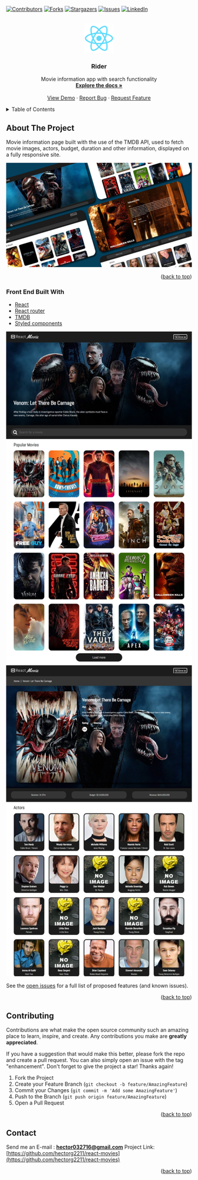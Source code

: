 <div id="top"></div>

[![Contributors][contributors-shield]][contributors-url]
[![Forks][forks-shield]][forks-url]
[![Stargazers][stars-shield]][stars-url]
[![Issues][issues-shield]][issues-url]
[![LinkedIn][linkedin-shield]][linkedin-url]

<!-- PROJECT LOGO -->
<br />
<div align="center">
  <a href="https://github.com/hectorg2211/react-movies">
    <img src="public/logo192.png" alt="Logo" height="80">
  </a>

<h3 align="center">Rider</h3>

  <p align="center">
    Movie information app with search functionality
    <br />
    <a href="https://github.com/hectorg2211/react-movies"><strong>Explore the docs »</strong></a>
    <br />
    <br />
    <a href="https://reactmovieexplorer.netlify.app/">View Demo</a>
    ·
    <a href="https://github.com/hectorg2211/react-movies/issues">Report Bug</a>
    ·
    <a href="https://github.com/hectorg2211/react-movies/issues">Request Feature</a>
  </p>
</div>

<!-- TABLE OF CONTENTS -->
<details>
  <summary>Table of Contents</summary>
  <ol>
    <li>
      <a href="#about-the-project">About The Project</a>
      <ul>
        <li><a href="#built-with">Built With</a></li>
      </ul>
    </li>
    <li>
      <a href="#getting-started">Getting Started</a>
      <ul>
        <li><a href="#installation">Installation</a></li>
      </ul>
    </li>
    <li><a href="#contributing">Contributing</a></li>
    <li><a href="#contact">Contact</a></li>
  </ol>
</details>

<!-- ABOUT THE PROJECT -->

## About The Project

Movie information page built with the use of the TMDB API, used to fetch movie images, actors, budget, duration and other information, displayed on a fully responsive site.

[![React movies](https://github.com/hectorg2211/React-movies/blob/master/React-movies.jpg)](https://reactmovieexplorer.netlify.app/)

<p align="right">(<a href="#top">back to top</a>)</p>

### Front End Built With

- [React](https://es.reactjs.org/)
- [React router](https://reactrouter.com/)
- [TMDB](https://www.themoviedb.org/?language=es)
- [Styled components](https://styled-components.com/)

![React movies](https://github.com/hectorg2211/React-movies/blob/master/Full%20movies%201.jpeg)
![React movies](https://github.com/hectorg2211/React-movies/blob/master/Full%20movies%202.jpeg)

See the [open issues](https://github.com/hectorg2211/react-movies/issues) for a full list of proposed features (and known issues).

<p align="right">(<a href="#top">back to top</a>)</p>

<!-- CONTRIBUTING -->

## Contributing

Contributions are what make the open source community such an amazing place to learn, inspire, and create. Any contributions you make are **greatly appreciated**.

If you have a suggestion that would make this better, please fork the repo and create a pull request. You can also simply open an issue with the tag "enhancement".
Don't forget to give the project a star! Thanks again!

1. Fork the Project
2. Create your Feature Branch (`git checkout -b feature/AmazingFeature`)
3. Commit your Changes (`git commit -m 'Add some AmazingFeature'`)
4. Push to the Branch (`git push origin feature/AmazingFeature`)
5. Open a Pull Request

<p align="right">(<a href="#top">back to top</a>)</p>

<!-- CONTACT -->

## Contact

Send me an E-mail : **hector032716@gmail.com**
Project Link: [https://github.com/hectorg2211/react-movies](https://github.com/hectorg2211/react-movies)

<p align="right">(<a href="#top">back to top</a>)</p>

<!-- MARKDOWN LINKS & IMAGES -->
<!-- https://www.markdownguide.org/basic-syntax/#reference-style-links -->

[contributors-shield]: https://img.shields.io/github/contributors/hectorg2211/react-movies.svg?style=for-the-badge
[contributors-url]: https://github.com/hectorg2211/react-movies/graphs/contributors
[forks-shield]: https://img.shields.io/github/forks/hectorg2211/react-movies.svg?style=for-the-badge
[forks-url]: https://github.com/hectorg2211/react-movies/network/members
[stars-shield]: https://img.shields.io/github/stars/hectorg2211/react-movies.svg?style=for-the-badge
[stars-url]: https://github.com/hectorg2211/react-movies/stargazers
[issues-shield]: https://img.shields.io/github/issues/hectorg2211/react-movies.svg?style=for-the-badge
[issues-url]: https://github.com/hectorg2211/react-movies/issues
[license-shield]: https://img.shields.io/github/license/hectorg2211/react-movies.svg?style=for-the-badge
[license-url]: https://github.com/hectorg2211/react-movies/blob/master/LICENSE.txt
[linkedin-shield]: https://img.shields.io/badge/-LinkedIn-black.svg?style=for-the-badge&logo=linkedin&colorB=555
[linkedin-url]: https://linkedin.com/in/hector-garcia-698002188
[product-screenshot]: images/screenshot.png
